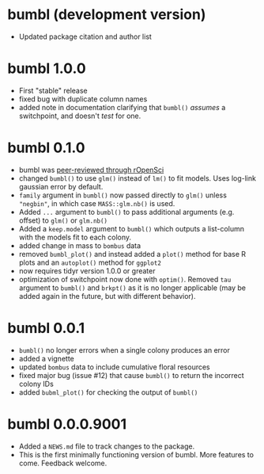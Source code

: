 # bumbl (development version)

-   Updated package citation and author list

# bumbl 1.0.0

-   First "stable" release
-   fixed bug with duplicate column names
-   added note in documentation clarifying that `bumbl()` *assumes* a switchpoint, and doesn't *test* for one.

# bumbl 0.1.0

-   bumbl was [peer-reviewed through rOpenSci](https://github.com/ropenscilabs/statistical-software-review/issues/2)
-   changed `bumbl()` to use `glm()` instead of `lm()` to fit models. Uses log-link gaussian error by default.
-   `family` argument in `bumbl()` now passed directly to `glm()` unless `"negbin"`, in which case `MASS::glm.nb()` is used.
-   Added `...` argument to `bumbl()` to pass additional arguments (e.g. offset) to `glm()` or `glm.nb()`
-   Added a `keep.model` argument to `bumbl()` which outputs a list-column with the models fit to each colony.
-   added change in mass to `bombus` data
-   removed `bumbl_plot()` and instead added a `plot()` method for base R plots and an `autoplot()` method for `ggplot2`
-   now requires tidyr version 1.0.0 or greater
-   optimization of switchpoint now done with `optim()`. Removed `tau` argument to `bumbl()` and `brkpt()` as it is no longer applicable (may be added again in the future, but with different behavior).

# bumbl 0.0.1

-   `bumbl()` no longer errors when a single colony produces an error
-   added a vignette
-   updated `bombus` data to include cumulative floral resources
-   fixed major bug (issue \#12) that cause `bumbl()` to return the incorrect colony IDs
-   added `bubml_plot()` for checking the output of `bumbl()`

# bumbl 0.0.0.9001

-   Added a `NEWS.md` file to track changes to the package.
-   This is the first minimally functioning version of bumbl. More features to come. Feedback welcome.

